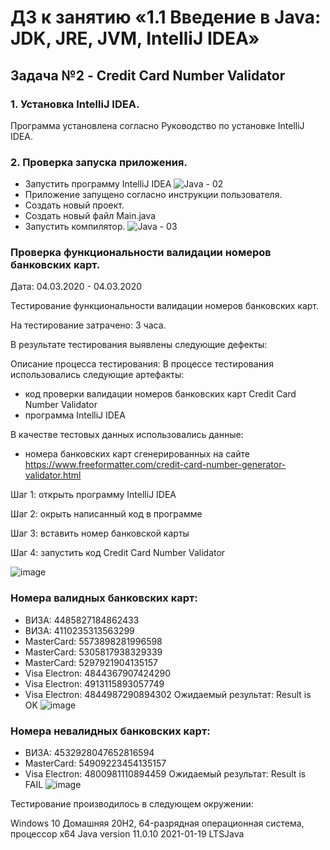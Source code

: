 # ДЗ к занятию «1.1 Введение в Java: JDK, JRE, JVM, IntelliJ IDEA»
## Задача №2 - Credit Card Number Validator

### 1. Установка IntelliJ IDEA.
Программа установлена согласно Руководство по установке IntelliJ IDEA.

### 2. Проверка запуска приложения.
- Запустить программу IntelliJ IDEA
![Java - 02](https://user-images.githubusercontent.com/77262709/109905946-53cc7880-7ceb-11eb-90e1-ebca1a982008.png)
- Приложение запущено согласно инструкции пользователя.
- Создать новый проект.
- Создать новый файл Main.java
- Запустить компилятор.
![Java - 03](https://user-images.githubusercontent.com/77262709/109906546-6d21f480-7cec-11eb-93ce-3fc5b0be3d24.png)

### Проверка функциональности валидации номеров банковских карт.

Дата: 04.03.2020 - 04.03.2020

Тестирование функциональности валидации номеров банковских карт.

На тестирование затрачено: 3 часа.

В результате тестирования выявлены следующие дефекты:


Описание процесса тестирования:
В процессе тестирования использовались следующие артефакты:

- код проверки валидации номеров банковских карт Credit Card Number Validator
- программа IntelliJ IDEA

В качестве тестовых данных использовались данные:
- номера банковских карт сгенерированных на сайте https://www.freeformatter.com/credit-card-number-generator-validator.html

 Шаг 1: открыть программу IntelliJ IDEA
 
 Шаг 2: окрыть написанный код в программе
 
 Шаг 3: вставить номер банковской карты
 
 Шаг 4: запустить код Credit Card Number Validator
 
 ![image](https://user-images.githubusercontent.com/77262709/109939897-387a6100-7d1d-11eb-9280-62196e413e3f.png)

 ### Номера валидных банковских карт: 
 - ВИЗА: 4485827184862433
 - ВИЗА: 4110235313563299
 - MasterCard: 5573898281996598
 - MasterCard: 5305817938329339
 - MasterCard: 5297921904135157
 - Visa Electron: 4844367907424290
 - Visa Electron: 4913115893057749
 - Visa Electron: 4844987290894302
 Ожидаемый результат: Result is OK
 ![image](https://user-images.githubusercontent.com/77262709/109943548-0b2fb200-7d21-11eb-8dee-30ef97680d24.png)


 ### Номера невалидных банковских карт: 
 - ВИЗА: 4532928047652816594
 - MasterCard: 54909223454135157
 - Visa Electron: 4800981110894459
 Ожидаемый результат: Result is FAIL
 ![image](https://user-images.githubusercontent.com/77262709/109943389-dfacc780-7d20-11eb-970c-2fcc15ca4e66.png)

 Тестирование производилось в следующем окружении:

Windows 10 Домашняя 20H2, 64-разрядная операционная система, процессор x64
Java version 11.0.10 2021-01-19 LTSJava
